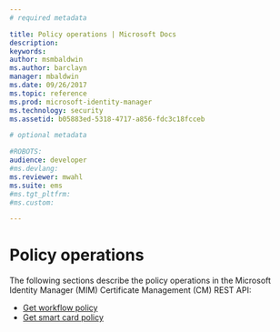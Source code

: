 ```yaml
---
# required metadata

title: Policy operations | Microsoft Docs
description:
keywords:
author: msmbaldwin
ms.author: barclayn
manager: mbaldwin
ms.date: 09/26/2017
ms.topic: reference
ms.prod: microsoft-identity-manager
ms.technology: security
ms.assetid: b05883ed-5318-4717-a856-fdc3c18fcceb

# optional metadata

#ROBOTS:
audience: developer
#ms.devlang:
ms.reviewer: mwahl
ms.suite: ems
#ms.tgt_pltfrm:
#ms.custom:

---
```


# Policy operations
The following sections describe the policy operations in the Microsoft Identity Manager (MIM) Certificate Management (CM) REST API:

- [Get workflow policy](get-workflow-policy.md)
- [Get smart card policy](get-smartcard-policy.md)
